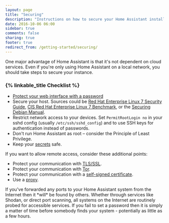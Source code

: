 ```yaml
---
layout: page
title: "Securing"
description: "Instructions on how to secure your Home Assistant installation."
date: 2016-10-06 06:00
sidebar: true
comments: false
sharing: true
footer: true
redirect_from: /getting-started/securing/
---
```


One major advantage of Home Assistant is that it's not dependent on cloud services. Even if you're only using Home Assistant on a local network, you should take steps to secure your instance.

### {% linkable_title Checklist %}

- [Protect your web interface with a password](/getting-started/basic/#password-protecting-the-web-interface)
- Secure your host. Sources could be [Red Hat Enterprise Linux 7 Security Guide](https://access.redhat.com/documentation/en-US/Red_Hat_Enterprise_Linux/7/pdf/Security_Guide/Red_Hat_Enterprise_Linux-7-Security_Guide-en-US.pdf), [CIS Red Hat Enterprise Linux 7 Benchmark](https://benchmarks.cisecurity.org/tools2/linux/CIS_Red_Hat_Enterprise_Linux_7_Benchmark_v1.0.0.pdf), or the [Securing Debian Manual](https://www.debian.org/doc/manuals/securing-debian-howto/index.en.html).
- Restrict network access to your devices. Set `PermitRootLogin no` in your sshd config (usually `/etc/ssh/sshd_config`) and to use SSH keys for authentication instead of passwords.
- Don't run Home Assistant as root – consider the Principle of Least Privilege.
- Keep your [secrets](/topics/secrets/) safe.

If you want to allow remote access, consider these additional points:

- Protect your communication with [TLS/SSL](/docs/ecosystem/certificates/lets_encrypt/).
- Protect your communication with [Tor](/cookbook/tor_configuration/).
- Protect your communication with a [self-signed certificate](/cookbook/tls_self_signed_certificate/).
- Use a [proxy](/cookbook/apache_configuration/).

<p class='note warning'>
  If you've forwarded any ports to your Home Assistant system from the Internet then it *will* be found by others. Whether through services like Shodan, or direct port scanning, all systems on the Internet are routinely probed for accessible services. If you fail to set a password then it is simply a matter of time before somebody finds your system - potentially as little as a few hours.
</p>

